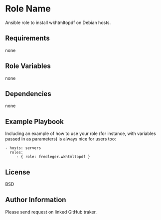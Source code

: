Role Name
=========

Ansible role to install wkhtmltopdf on Debian hosts.

Requirements
------------

none

Role Variables
--------------

none

Dependencies
------------

none

Example Playbook
----------------

Including an example of how to use your role (for instance, with variables passed in as parameters) is always nice for users too:

    - hosts: servers
      roles:
         - { role: fredleger.wkhtmltopdf }

License
-------

BSD

Author Information
------------------

Please send request on linked GitHub traker.
